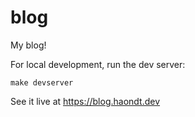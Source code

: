 # blog

My blog!

For local development, run the dev server:

```shell
make devserver
```

See it live at https://blog.haondt.dev
